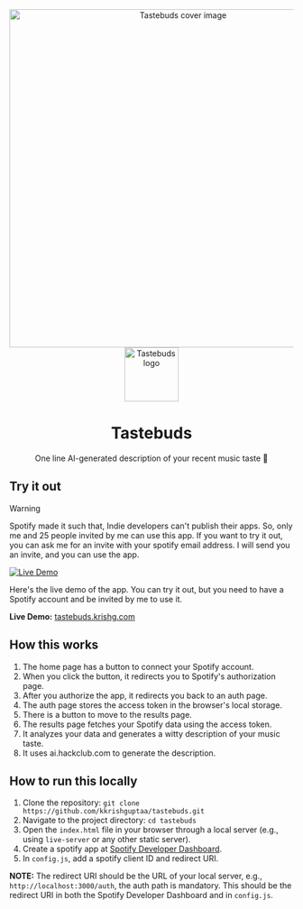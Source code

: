 <div align="center">
<img src="https://github.com/kkrishguptaa/tastebuds/raw/main/assets/cover.png" alt="Tastebuds cover image" width="600">
<img src="https://github.com/kkrishguptaa/tastebuds/raw/main/assets/favicon.svg" alt="Tastebuds logo" width="96" height="96">
<h1>Tastebuds</h1>
<p>One line AI-generated description of your recent music taste 💄</p>
</div>

## Try it out

> [!WARNING]
> Spotify made it such that, Indie developers can't publish their apps. So, only me and 25 people invited by me can use this app.
> If you want to try it out, you can ask me for an invite with your spotify email address. I will send you an invite, and you can use the app.

[![Live Demo](https://github.com/user-attachments/assets/f5ddc02e-5ac6-4f9d-85ab-9d31476e7ea5)](https://tastebuds.krishg.com)

Here's the live demo of the app. You can try it out, but you need to have a Spotify account and be invited by me to use it.

**Live Demo:** [tastebuds.krishg.com](https://tastebuds.krishg.com)

## How this works

1. The home page has a button to connect your Spotify account.
2. When you click the button, it redirects you to Spotify's authorization page.
3. After you authorize the app, it redirects you back to an auth page.
4. The auth page stores the access token in the browser's local storage.
5. There is a button to move to the results page.
6. The results page fetches your Spotify data using the access token.
7. It analyzes your data and generates a witty description of your music taste.
8. It uses ai.hackclub.com to generate the description.

## How to run this locally

1. Clone the repository: `git clone https://github.com/kkrishguptaa/tastebuds.git`
2. Navigate to the project directory: `cd tastebuds`
3. Open the `index.html` file in your browser through a local server (e.g., using `live-server` or any other static server).
4. Create a spotify app at [Spotify Developer Dashboard](https://developer.spotify.com/dashboard/applications).
5. In `config.js`, add a spotify client ID and redirect URI.

**NOTE:** The redirect URI should be the URL of your local server, e.g., `http://localhost:3000/auth`, the auth path is mandatory. This should be the redirect URI in both the Spotify Developer Dashboard and in `config.js`.
